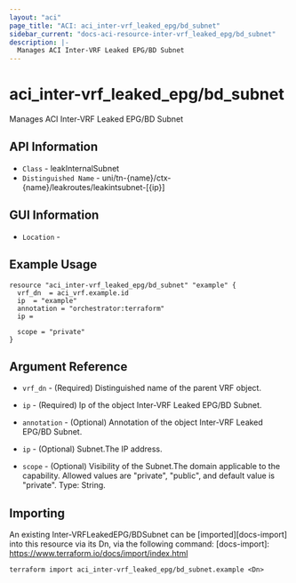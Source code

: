 ```yaml
---
layout: "aci"
page_title: "ACI: aci_inter-vrf_leaked_epg/bd_subnet"
sidebar_current: "docs-aci-resource-inter-vrf_leaked_epg/bd_subnet"
description: |-
  Manages ACI Inter-VRF Leaked EPG/BD Subnet
---
```


# aci_inter-vrf_leaked_epg/bd_subnet #

Manages ACI Inter-VRF Leaked EPG/BD Subnet

## API Information ##

* `Class` - leakInternalSubnet
* `Distinguished Name` - uni/tn-{name}/ctx-{name}/leakroutes/leakintsubnet-[{ip}]

## GUI Information ##

* `Location` - 


## Example Usage ##

```hcl
resource "aci_inter-vrf_leaked_epg/bd_subnet" "example" {
  vrf_dn  = aci_vrf.example.id
  ip  = "example"
  annotation = "orchestrator:terraform"
  ip = 

  scope = "private"
}
```

## Argument Reference ##

* `vrf_dn` - (Required) Distinguished name of the parent VRF object.
* `ip` - (Required) Ip of the object Inter-VRF Leaked EPG/BD Subnet.
* `annotation` - (Optional) Annotation of the object Inter-VRF Leaked EPG/BD Subnet.

* `ip` - (Optional) Subnet.The IP address.
* `scope` - (Optional) Visibility of the Subnet.The domain applicable to the capability. Allowed values are "private", "public", and default value is "private". Type: String.


## Importing ##

An existing Inter-VRFLeakedEPG/BDSubnet can be [imported][docs-import] into this resource via its Dn, via the following command:
[docs-import]: https://www.terraform.io/docs/import/index.html


```
terraform import aci_inter-vrf_leaked_epg/bd_subnet.example <Dn>
```
